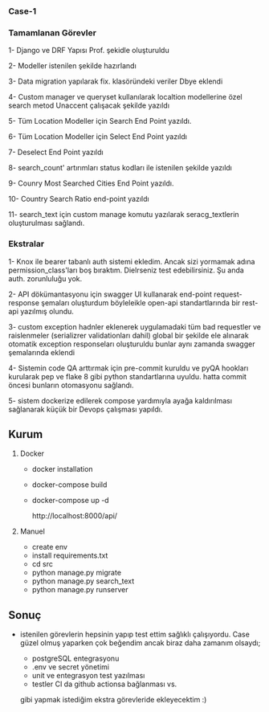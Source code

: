 
### Case-1

### Tamamlanan Görevler

1- Django ve DRF Yapısı Prof. şekidle oluşturuldu

2- Modeller istenilen şekilde hazırlandı

3- Data migration yapılarak fix. klasöründeki veriler Dbye eklendi

4- Custom manager ve queryset kullanılarak localtion modellerine özel search metod Unaccent çalışacak şekilde  yazıldı

5- Tüm Location Modeller için Search End Point yazıldı.

6- Tüm Location Modeller için Select End Point yazıldı

7- Deselect End Point yazıldı

8- search_count' artırımları status kodları ile istenilen şekilde yazıldı

9- Counry Most Searched Cities End Point yazıldı.

10- Country Search Ratio end-point yazıldı

11- search_text için custom manage komutu yazılarak seracg_textlerin oluşturulması sağlandı.

### Ekstralar

1- Knox ile bearer tabanlı auth sistemi ekledim. Ancak sizi yormamak adına permission_class'ları boş bıraktım. Dielrseniz test edebilirsiniz. Şu  anda auth. zorunluluğu yok.

2- API dökümantasyonu için swagger UI kullanarak end-point request-response şemaları oluşturdum böyleleikle open-api standartlarında bir rest-api yazılmış olundu.


3- custom exception hadnler eklenerek uygulamadaki tüm bad requestler ve raislenmeler (serializrer validationları dahil) global bir şekilde ele alınarak otomatik exception responseları oluşturuldu bunlar aynı zamanda swagger şemalarında eklendi

4- Sistemin code QA arttırmak için pre-commit kuruldu ve  pyQA hookları kurularak pep ve flake 8 gibi python standartlarına uyuldu. hatta commit öncesi bunların otomasyonu sağlandı.

5- sistem dockerize edilerek compose yardımıyla ayağa kaldırılması sağlanarak küçük bir Devops çalışması yapıldı.

## Kurum
1.  Docker
    - docker installation
    - docker-compose build
    - docker-compose up -d

        http://localhost:8000/api/

2. Manuel

    - create env
    - install requirements.txt
    - cd src
    - python manage.py migrate
    - python manage.py search_text
    - python manage.py runserver

## Sonuç

- istenilen görevlerin hepsinin yapıp test ettim sağlıklı çalışıyordu. Case güzel olmuş yaparken çok beğendim ancak biraz daha zamanım olsaydı;

    - postgreSQL entegrasyonu
    - .env ve secret yönetimi
    - unit ve entegrasyon test yazılması
    - testler CI da github actionsa bağlanması vs.

    gibi yapmak istediğim ekstra görevleride ekleyecektim :)
